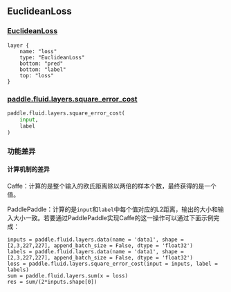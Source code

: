 ## EuclideanLoss


### [EuclideanLoss](http://caffe.berkeleyvision.org/tutorial/layers/euclideanloss.html)
```
layer {
    name: "loss"
    type: "EuclideanLoss"
    bottom: "pred"
    bottom: "label"
    top: "loss"
}
```


### [paddle.fluid.layers.square_error_cost](http://paddlepaddle.org/documentation/docs/zh/1.3/api_cn/layers_cn.html#permalink-167-square_error_cost)
```python
paddle.fluid.layers.square_error_cost(
    input,
    label
)
```  

### 功能差异
#### 计算机制的差异
Caffe：计算的是整个输入的欧氏距离除以两倍的样本个数，最终获得的是一个值。                                        


PaddlePaddle：计算的是`input`和`label`中每个值对应的L2距离，输出的大小和输入大小一致。若要通过PaddlePaddle实现Caffe的这一操作可以通过下面示例完成：  
```
inputs = paddle.fluid.layers.data(name = 'data1', shape = [2,3,227,227], append_batch_size = False, dtype = 'float32')
labels = paddle.fluid.layers.data(name = 'data1', shape = [2,3,227,227], append_batch_size = False, dtype = 'float32')
loss = paddle.fluid.layers.square_error_cost(input = inputs, label = labels)
sum = paddle.fluid.layers.sum(x = loss)
res = sum/(2*inputs.shape[0])
```
